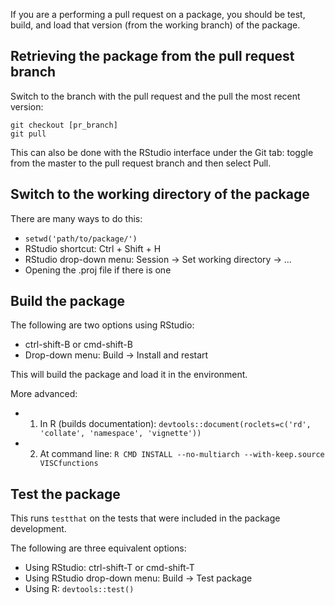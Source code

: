 If you are a performing a pull request on a package, you should be test, build, and load that version (from the working branch) of the package.

## Retrieving the package from the pull request branch

Switch to the branch with the pull request and the pull the most recent version:
```
git checkout [pr_branch]
git pull
```

This can also be done with the RStudio interface under the Git tab: toggle from the master to the pull request branch and then select Pull.

## Switch to the working directory of the package

There are many ways to do this:
- `setwd('path/to/package/')`
- RStudio shortcut: Ctrl + Shift + H
- RStudio drop-down menu: Session -> Set working directory -> ...
- Opening the .proj file if there is one

## Build the package

The following are two options using RStudio:
- ctrl-shift-B or cmd-shift-B
- Drop-down menu: Build -> Install and restart 

This will build the package and load it in the environment.

More advanced:
- 1. In R (builds documentation): `devtools::document(roclets=c('rd', 'collate', 'namespace', 'vignette'))`
- 2. At command line: `R CMD INSTALL --no-multiarch --with-keep.source VISCfunctions`

## Test the package

This runs `testthat` on the tests that were included in the package development. 

The following are three equivalent options:
- Using RStudio: ctrl-shift-T or cmd-shift-T
- Using RStudio drop-down menu: Build -> Test package 
- Using R: `devtools::test()`
